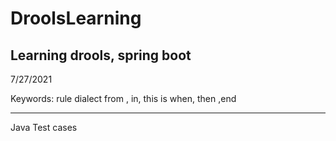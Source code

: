 # DroolsLearning
Learning drools, spring boot
----------------------------

7/27/2021 

Keywords: 
rule
dialect 
from , in, this is 
when, then ,end 


-----
Java Test cases 